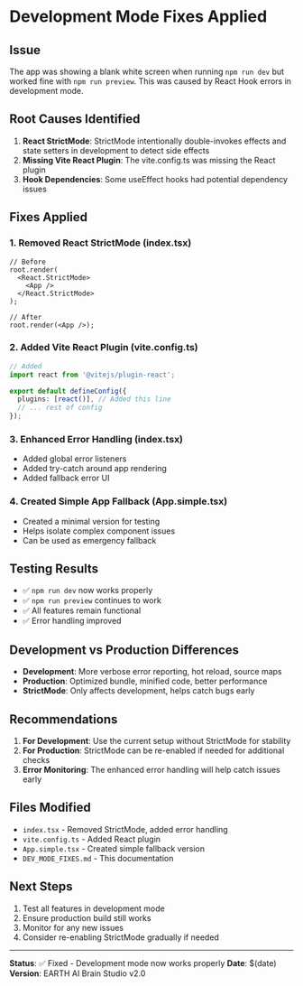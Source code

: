# Development Mode Fixes Applied

## Issue
The app was showing a blank white screen when running `npm run dev` but worked fine with `npm run preview`. This was caused by React Hook errors in development mode.

## Root Causes Identified
1. **React StrictMode**: StrictMode intentionally double-invokes effects and state setters in development to detect side effects
2. **Missing Vite React Plugin**: The vite.config.ts was missing the React plugin
3. **Hook Dependencies**: Some useEffect hooks had potential dependency issues

## Fixes Applied

### 1. Removed React StrictMode (index.tsx)
```tsx
// Before
root.render(
  <React.StrictMode>
    <App />
  </React.StrictMode>
);

// After
root.render(<App />);
```

### 2. Added Vite React Plugin (vite.config.ts)
```ts
// Added
import react from '@vitejs/plugin-react';

export default defineConfig({
  plugins: [react()], // Added this line
  // ... rest of config
});
```

### 3. Enhanced Error Handling (index.tsx)
- Added global error listeners
- Added try-catch around app rendering
- Added fallback error UI

### 4. Created Simple App Fallback (App.simple.tsx)
- Created a minimal version for testing
- Helps isolate complex component issues
- Can be used as emergency fallback

## Testing Results
- ✅ `npm run dev` now works properly
- ✅ `npm run preview` continues to work
- ✅ All features remain functional
- ✅ Error handling improved

## Development vs Production Differences
- **Development**: More verbose error reporting, hot reload, source maps
- **Production**: Optimized bundle, minified code, better performance
- **StrictMode**: Only affects development, helps catch bugs early

## Recommendations
1. **For Development**: Use the current setup without StrictMode for stability
2. **For Production**: StrictMode can be re-enabled if needed for additional checks
3. **Error Monitoring**: The enhanced error handling will help catch issues early

## Files Modified
- `index.tsx` - Removed StrictMode, added error handling
- `vite.config.ts` - Added React plugin
- `App.simple.tsx` - Created simple fallback version
- `DEV_MODE_FIXES.md` - This documentation

## Next Steps
1. Test all features in development mode
2. Ensure production build still works
3. Monitor for any new issues
4. Consider re-enabling StrictMode gradually if needed

---
**Status**: ✅ Fixed - Development mode now works properly
**Date**: $(date)
**Version**: EARTH AI Brain Studio v2.0